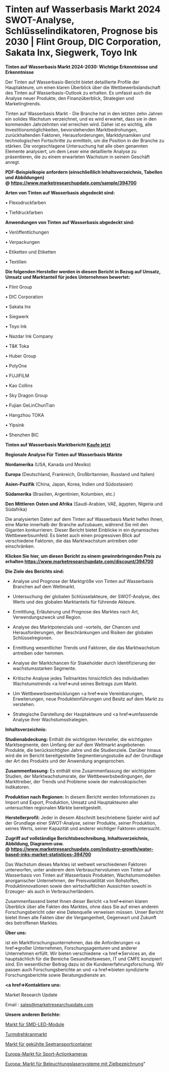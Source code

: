 # Tinten auf Wasserbasis Markt 2024 SWOT-Analyse, Schlüsselindikatoren, Prognose bis 2030 | Flint Group, DIC Corporation, Sakata Inx, Siegwerk, Toyo Ink

<strong>Tinten auf Wasserbasis Markt 2024-2030: Wichtige Erkenntnisse und Erkenntnisse</strong>

Der Tinten auf Wasserbasis-Bericht bietet detaillierte Profile der Hauptakteure, um einen klaren Überblick über die Wettbewerbslandschaft des Tinten auf Wasserbasis-Outlook zu erhalten. Es umfasst auch die Analyse neuer Produkte, den Finanzüberblick, Strategien und Marketingtrends.

Tinten auf Wasserbasis Markt - Die Branche hat in den letzten zehn Jahren ein solides Wachstum verzeichnet, und es wird erwartet, dass sie in den kommenden Jahrzehnten viel erreichen wird. Daher ist es wichtig, alle Investitionsmöglichkeiten, bevorstehenden Marktbedrohungen, zurückhaltenden Faktoren, Herausforderungen, Marktdynamiken und technologischen Fortschritte zu ermitteln, um die Position in der Branche zu stärken. Die vorgeschlagene Untersuchung hat alle oben genannten Elemente analysiert, um dem Leser eine detaillierte Analyse zu präsentieren, die zu einem erwarteten Wachstum in seinem Geschäft anregt.

<strong><b>PDF-Beispielkopie anfordern (einschließlich Inhaltsverzeichnis, Tabellen und Abbildungen) @ </b></strong><strong><a href=https://www.marketresearchupdate.com/sample/394700><strong>https://www.marketresearchupdate.com/sample/394700</u></a></strong></strong>

<strong>Arten von Tinten auf Wasserbasis abgedeckt sind:</strong>

• Flexodruckfarben

• Tiefdruckfarben

<strong>Anwendungen von Tinten auf Wasserbasis abgedeckt sind:</strong>

• Veröffentlichungen

• Verpackungen

• Etiketten und Etiketten

• Textilien

<strong>Die folgenden Hersteller werden in diesem Bericht in Bezug auf Umsatz, Umsatz und Marktanteil für jedes Unternehmen bewertet:</strong>

• Flint Group

• DIC Corporation

• Sakata Inx

• Siegwerk

• Toyo Ink

• Nazdar Ink Company

• T&K Toka

• Huber Group

• PolyOne

• FUJIFILM

• Kao Collins

• Sky Dragon Group

• Fujian GeLinChunTian

• Hangzhou TOKA

• Yipsink

• Shenzhen BIC

<strong>Tinten auf Wasserbasis Marktbericht <a href=https://www.marketresearchupdate.com/buynow/394700>Kaufe jetzt</a></strong>

<strong>Regionale Analyse Für Tinten auf Wasserbasis Märkte</strong>

<strong>Nordamerika</strong> (USA, Kanada und Mexiko)

<strong>Europa</strong> (Deutschland, Frankreich, Großbritannien, Russland und Italien)

<strong>Asien-Pazifik</strong> (China, Japan, Korea, Indien und Südostasien)

<strong>Südamerika</strong> (Brasilien, Argentinien, Kolumbien, etc.)

<strong>Den Mittleren</strong> <strong>Osten und Afrika</strong> (Saudi-Arabien, VAE, ägypten, Nigeria und Südafrika)

Die analysierten Daten auf dem Tinten auf Wasserbasis Markt helfen Ihnen, eine Marke innerhalb der Branche aufzubauen, während Sie mit den Giganten konkurrieren. Dieser Bericht bietet Einblicke in ein dynamisches Wettbewerbsumfeld. Es bietet auch einen progressiven Blick auf verschiedene Faktoren, die das Marktwachstum antreiben oder einschränken.

<strong>Klicken Sie hier, um diesen Bericht zu einem gewinnbringenden Preis zu erhalten
</strong><strong><a href=https://www.marketresearchupdate.com/discount/394700>https://www.marketresearchupdate.com/discount/394700</b></u></strong></a>

<strong>Die Ziele des Berichts sind:</strong>

- Analyse und Prognose der Marktgröße von Tinten auf Wasserbasis Branchen auf dem Weltmarkt.

- Untersuchung der globalen Schlüsselakteure, der SWOT-Analyse, des Werts und des globalen Marktanteils für führende Akteure.

- Ermittlung, Erläuterung und Prognose des Marktes nach Art, Verwendungszweck und Region.

- Analyse des Marktpotenzials und -vorteils, der Chancen und Herausforderungen, der Beschränkungen und Risiken der globalen Schlüsselregionen.

- Ermittlung wesentlicher Trends und Faktoren, die das Marktwachstum antreiben oder hemmen.

- Analyse der Marktchancen für Stakeholder durch Identifizierung der wachstumsstarken Segmente.

- Kritische Analyse jedes Teilmarktes hinsichtlich des individuellen Wachstumstrends <a href=>und</a> seines Beitrags zum Markt.

- Um Wettbewerbsentwicklungen <a href=>wie</a> Vereinbarungen, Erweiterungen, neue Produkteinführungen und Besitz auf dem Markt zu verstehen.

- Strategische Darstellung der Hauptakteure und <a href=>umfas</a>sende Analyse ihrer Wachstumsstrategien.

<strong>Inhaltsverzeichnis:</strong>

<strong>Studienabdeckung:</strong> Enthält die wichtigsten Hersteller, die wichtigsten Marktsegmente, den Umfang der auf dem Weltmarkt angebotenen Produkte, die berücksichtigten Jahre und die Studienziele. Darüber hinaus wird die im Bericht bereitgestellte Segmentierungsstudie auf der Grundlage der Art des Produkts und der Anwendung angesprochen.

<strong>Zusammenfassung:</strong> Es enthält eine Zusammenfassung der wichtigsten Studien, der Marktwachstumsrate, der Wettbewerbsbedingungen, der Markttreiber, der Trends und Probleme sowie der makroskopischen Indikatoren.

<strong>Produktion nach Regionen:</strong> In diesem Bericht werden Informationen zu Import und Export, Produktion, Umsatz und Hauptakteuren aller untersuchten regionalen Märkte bereitgestellt.

<strong>Herstellerprofil:</strong> Jeder in diesem Abschnitt beschriebene Spieler wird auf der Grundlage einer SWOT-Analyse, seiner Produkte, seiner Produktion, seines Werts, seiner Kapazität und anderer wichtiger Faktoren untersucht.

<strong><b>Zugriff auf vollständige Berichtsbeschreibung, Inhaltsverzeichnis, Abbildung, Diagramm usw. @ </b></strong><strong><a href=https://www.marketresearchupdate.com/industry-growth/water-based-inks-market-statistices-394700>https://www.marketresearchupdate.com/industry-growth/water-based-inks-market-statistices-394700</a></strong>

Das Wachstum dieses Marktes ist weltweit verschiedenen Faktoren unterworfen, unter anderem dem Verbrauchervolumen von Tinten auf Wasserbasis von Tinten auf Wasserbasis Produkten, Wachstumsmodellen anorganischer Unternehmen, der Preisvolatilität von Rohstoffen, Produktinnovationen sowie den wirtschaftlichen Aussichten sowohl in Erzeuger- als auch in Verbraucherländern.

Zusammenfassend bietet Ihnen dieser Bericht <a href=>einen</a> klaren Überblick über alle Fakten des Marktes, ohne dass Sie auf einen anderen Forschungsbericht oder eine Datenquelle verweisen müssen. Unser Bericht bietet Ihnen alle Fakten über die Vergangenheit, Gegenwart und Zukunft des betroffenen Marktes.

<strong>Über uns:</strong>

 ist ein Marktforschungsunternehmen, das die Anforderungen <a href=>großer</a> Unternehmen, Forschungsagenturen und anderer Unternehmen erfüllt. Wir bieten verschiedene <a href=>Services</a> an, die hauptsächlich für die Bereiche Gesundheitswesen, IT und CMFE konzipiert sind. Ein wesentlicher Beitrag dazu ist die Kundenerfahrungsforschung. Wir passen auch Forschungsberichte an und <a href=>bieten</a> syndizierte Forschungsberichte sowie Beratungsdienste an.

<strong><a href=>Kontaktiere uns:</a></strong>

Market Research Update

Email : sales@marketresearchupdate.com

<strong>Unsere anderen Berichte:</strong>

<a href=https://www.linkedin.com/pulse/smd-led-module-market-size-growth-set-surge>Markt für SMD-LED-Module</a>

<a href=https://www.linkedin.com/pulse/tower-crane-market-outlooks-2023-size-shares>Turmdrehkranmarkt</a>

<a href=https://www.linkedin.com/pulse/refrigerated-sea-transport-containers-market-sizing-up>Markt für gekühlte Seetransportcontainer</a>

<a href=https://www.linkedin.com/pulse/europe-sports-action-camera-market-size-analysis>Europa-Markt für Sport-Actionkameras</a>

<a href=https://www.linkedin.com/pulse/europe-target-designation-illumination-laser-systems-market>Europa: Markt für Beleuchtungslasersysteme mit Zielbezeichnung</a>"
